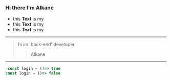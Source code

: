 ### Hi there I'm Alkane

- this **Text** is my
- this __Text__ is my
 - this ***Text*** is my


--------

> hi im 'back-end' developer
>> Alkane

---------------------
```javascript
-const login = ()=> true
const login = ()=> false

```
